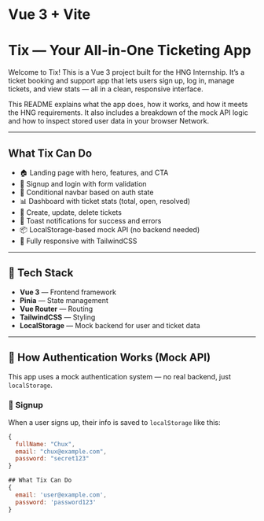 # Vue 3 + Vite

# Tix — Your All-in-One Ticketing App

Welcome to Tix! This is a Vue 3 project built for the HNG Internship. It’s a ticket booking and support app that lets users sign up, log in, manage tickets, and view stats — all in a clean, responsive interface.

This README explains what the app does, how it works, and how it meets the HNG requirements. It also includes a breakdown of the mock API logic and how to inspect stored user data in your browser Network.

---

## What Tix Can Do

- 🏠 Landing page with hero, features, and CTA
- 🔐 Signup and login with form validation
- 🔁 Conditional navbar based on auth state
- 📊 Dashboard with ticket stats (total, open, resolved)
- 📝 Create, update, delete tickets
- 🔔 Toast notifications for success and errors
- 📦 LocalStorage-based mock API (no backend needed)
- 📱 Fully responsive with TailwindCSS

---

## 🧱 Tech Stack

- **Vue 3** — Frontend framework
- **Pinia** — State management
- **Vue Router** — Routing
- **TailwindCSS** — Styling
- **LocalStorage** — Mock backend for user and ticket data

---

## 🧠 How Authentication Works (Mock API)

This app uses a mock authentication system — no real backend, just `localStorage`.

### 🔐 Signup

When a user signs up, their info is saved to `localStorage` like this:

```js
{
  fullName: "Chux",
  email: "chux@example.com",
  password: "secret123"
}

## What Tix Can Do 
{
  email: 'user@example.com',
  password: 'password123'
}